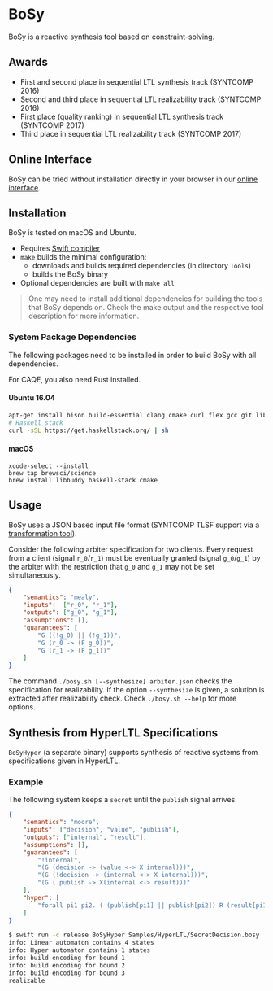 # BoSy

BoSy is a reactive synthesis tool based on constraint-solving.


## Awards

* First and second place in sequential LTL synthesis track (SYNTCOMP 2016)
* Second and third place in sequential LTL realizability track (SYNTCOMP 2016)
* First place (quality ranking) in sequential LTL synthesis track (SYNTCOMP 2017)
* Third place in sequential LTL realizability track (SYNTCOMP 2017)

## Online Interface

BoSy can be tried without installation directly in your browser in our [online interface](https://www.react.uni-saarland.de/tools/online/BoSy/).

## Installation

BoSy is tested on macOS and Ubuntu.

* Requires [Swift compiler](https://swift.org/download)
* `make` builds the minimal configuration:
	*  downloads and builds required dependencies (in directory `Tools`)
	*  builds the BoSy binary
* Optional dependencies are built with `make all`

> One may need to install additional dependencies for building the tools that BoSy depends on. Check the make output and the respective tool description for more information.

### System Package Dependencies

The following packages need to be installed in order to build BoSy with all dependencies.

For CAQE, you also need Rust installed.

#### Ubuntu 16.04

```bash
apt-get install bison build-essential clang cmake curl flex gcc git libantlr3c-dev libbdd-dev libboost-program-options-dev libicu-dev libreadline-dev mercurial psmisc unzip vim-common wget zlib1g-dev libsqlite3-dev
# Haskell stack
curl -sSL https://get.haskellstack.org/ | sh
```

#### macOS

```
xcode-select --install
brew tap brewsci/science
brew install libbuddy haskell-stack cmake
```


## Usage

BoSy uses a JSON based input file format (SYNTCOMP TLSF support via a [transformation tool](https://github.com/reactive-systems/syfco)).

Consider the following arbiter specification for two clients.
Every request from a client (signal `r_0`/`r_1`) must be eventually granted (signal `g_0`/`g_1`) by the arbiter with the restriction that `g_0` and `g_1` may not be set simultaneously.

```json
{
	"semantics": "mealy",
	"inputs":  ["r_0", "r_1"],
	"outputs": ["g_0", "g_1"],
	"assumptions": [],
	"guarantees": [
		"G ((!g_0) || (!g_1))",
		"G (r_0 -> (F g_0))",
		"G (r_1 -> (F g_1))"
	]
}
```

The command `./bosy.sh [--synthesize] arbiter.json` checks the specification for realizability.
If the option `--synthesize` is given, a solution is extracted after realizability check.
Check `./bosy.sh --help` for more options.


## Synthesis from HyperLTL Specifications

`BoSyHyper` (a separate binary) supports synthesis of reactive systems from specifications given in HyperLTL.


### Example

The following system keeps a `secret` until the `publish` signal arrives.

```json
{
    "semantics": "moore",
    "inputs": ["decision", "value", "publish"],
    "outputs": ["internal", "result"],
    "assumptions": [],
    "guarantees": [
        "!internal",
        "(G (decision -> (value <-> X internal)))",
        "(G (!decision -> (internal <-> X internal)))",
        "(G ( publish -> X(internal <-> result)))"
    ],
    "hyper": [
        "forall pi1 pi2. ( (publish[pi1] || publish[pi2]) R (result[pi1] <-> result[pi2]) )"
    ]
}
```

```bash
$ swift run -c release BoSyHyper Samples/HyperLTL/SecretDecision.bosy
info: Linear automaton contains 4 states
info: Hyper automaton contains 1 states
info: build encoding for bound 1
info: build encoding for bound 2
info: build encoding for bound 3
realizable
```
